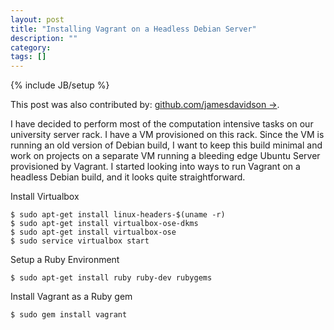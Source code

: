 ```yaml
---
layout: post
title: "Installing Vagrant on a Headless Debian Server"
description: ""
category: 
tags: []
---
```

{% include JB/setup %}

This post was also contributed by: [github.com/jamesdavidson
&rarr;](https://github.com/jamesdavidson).

I have decided to perform most of the computation intensive tasks on our
university server rack. I have a VM provisioned on this rack. Since the
VM is running an old version of Debian build, I want to keep this build
minimal and work on projects on a separate VM running a bleeding edge
Ubuntu Server provisioned by Vagrant. I started looking into ways to run
Vagrant on a headless Debian build, and it looks quite straightforward.


Install Virtualbox
    
    $ sudo apt-get install linux-headers-$(uname -r)
    $ sudo apt-get install virtualbox-ose-dkms
    $ sudo apt-get install virtualbox-ose
    $ sudo service virtualbox start

Setup a Ruby Environment

    $ sudo apt-get install ruby ruby-dev rubygems

Install Vagrant as a Ruby gem

    $ sudo gem install vagrant

